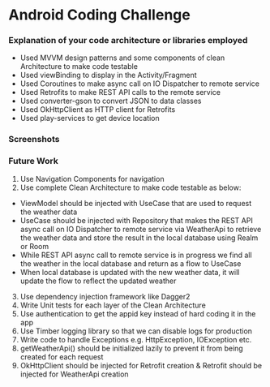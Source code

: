 # Android Coding Challenge

### Explanation of your code architecture or libraries employed

* Used MVVM design patterns and some components of clean Architecture to make code testable
* Used viewBinding to display in the Activity/Fragment
* Used Coroutines to make async call on IO Dispatcher to remote service
* Used Retrofits to make REST API calls to the remote service
* Used converter-gson to convert JSON to data classes
* Used OkHttpClient as HTTP client for Retrofits
* Used play-services to get device location

### Screenshots

### Future Work
1. Use Navigation Components for navigation
2. Use complete Clean Architecture to make code testable as below:
  * ViewModel should be injected with UseCase that are used to request the weather data
  * UseCase should be injected with Repository that makes the REST API async call on IO Dispatcher to remote service via WeatherApi to retrieve the weather data and store the result in the local database using Realm or Room
  * While REST API async call to remote service is in progress we find all the weather in the local database and return as a flow to UseCase
  * When local database is updated with the new weather data, it will update the flow to reflect the updated weather
3. Use dependency injection framework like Dagger2
4. Write Unit tests for each layer of the Clean Architecture
5. Use authentication to get the appid key instead of hard coding it in the app
6. Use Timber logging library so that we can disable logs for production
7. Write code to handle Exceptions e.g. HttpException, IOException etc.
8. getWeatherApi() should be initialized lazily to prevent it from being created for each request
9. OkHttpClient should be injected for Retrofit creation & Retrofit should be injected for WeatherApi creation
